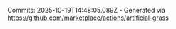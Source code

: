 Commits: 2025-10-19T14:48:05.089Z - Generated via https://github.com/marketplace/actions/artificial-grass
<br>
